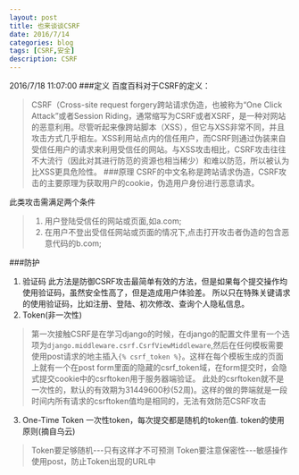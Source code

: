 ```yaml
---
layout: post
title: 也来谈谈CSRF
date: 2016/7/14
categories: blog
tags: [CSRF,安全]
description: CSRF
---
```


2016/7/18 11:07:00
###定义
百度百科对于CSRF的定义：
>CSRF（Cross-site request forgery跨站请求伪造，也被称为“One Click Attack”或者Session Riding，通常缩写为CSRF或者XSRF，是一种对网站的恶意利用。尽管听起来像跨站脚本（XSS），但它与XSS非常不同，并且攻击方式几乎相左。XSS利用站点内的信任用户，而CSRF则通过伪装来自受信任用户的请求来利用受信任的网站。与XSS攻击相比，CSRF攻击往往不大流行（因此对其进行防范的资源也相当稀少）和难以防范，所以被认为比XSS更具危险性。
###原理
CSRF的中文名称是跨站请求伪造，CSRF攻击的主要原理为获取用户的cookie，伪造用户身份进行恶意请求。

此类攻击需满足两个条件
>1. 用户登陆受信任的网站或页面,如a.com;
>2. 在用户不登出受信任网站或页面的情况下,点击打开攻击者伪造的包含恶意代码的b.com;

###防护
1. 验证码
此方法是防御CSRF攻击最简单有效的方法，但是如果每个提交操作均使用验证码，虽然安全性高了，但是造成用户体验差。
所以只在特殊关键请求的使用验证码，比如注册、登陆、初次修改、查询个人隐私信息。
2. Token(非一次性)
>第一次接触CSRF是在学习django的时候，在django的配置文件里有一个选项为`django.middleware.csrf.CsrfViewMiddleware`,然后在任何模板需要使用post请求的地主插入`{% csrf_token %}`。这样在每个模板生成的页面上就有一个在post form里面的隐藏的csrf_token域，在form提交时，会隐式提交cookie中的csrftoken用于服务器端验证。
>此处的csrftoken就不是一次性的，默认的有效期为31449600秒(52周)。这样的做的弊端就是一段时间内所有请求的csrftoken值均是相同的，无法有效防范CSRF攻击 
3. One-Time Token
一次性token，每次提交都是随机的token值.
token的使用原则(摘自乌云)
>Token要足够随机---只有这样才不可预测
>Token要注意保密性---敏感操作使用post，防止Token出现的URL中







